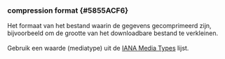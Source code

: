 ### compression format {#5855ACF6}
Het formaat van het bestand waarin de gegevens gecomprimeerd zijn, bijvoorbeeld om de grootte van het downloadbare bestand te verkleinen.
<br/>
<br/>
Gebruik een waarde (mediatype) uit de <a href='https://www.iana.org/assignments/media-types/media-types.xhtml' target='_blank'>IANA Media Types</a> lijst. 
